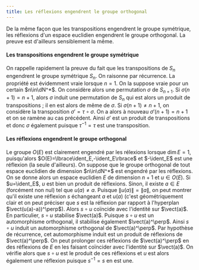 ```yaml
---
title: Les réflexions engendrent le groupe orthogonal
---
```


De la même façon que les transpositions engendrent le groupe symétrique, les réflexions d'un espace euclidien engendrent le groupe orthogonal. La preuve est d'ailleurs sensiblement la même.


#### Les transpositions engendrent le groupe symétrique

On rappelle rapidement la preuve du fait que les transpositions de $S_n$ engendrent le groupe symétrique $S_n$. On raisonne par récurrence. La propriété est évidemment vraie lorsque $n=1$. On la suppose vraie pour un certain $n\in\dN^*$. On considère alors une permutation $\sigma$ de $S_{n+1}$. Si $\sigma(n+1)=n+1$, alors $\sigma$ induit une permutation de $S_n$ qui est alors un produit de transpositions ; il en est alors de même de $\sigma$. Si $\sigma(n+1)\neq n+1$, on considère la transposition $\sigma'=\tau\circ\sigma$. On a alors à nouveau $\sigma'(n+1)=n+1$ et on se ramène au cas précédent. Ainsi $\sigma'$ est un produit de transpositions et donc $\sigma$ également puisque $\tau^{-1}=\tau$ est une transposition.

#### Les réflexions engendrent le groupe orthogonal

Le groupe $O(E)$ est clairement engendré par les rélexions lorsque $\dim E=1$, puisqu'alors $O(E)=\lbrace\ident_E,-\ident_E\rbrace$ et $-\ident_E$ est une réflexion (la seule d'ailleurs).
On suppose que le groupe orthogonal de tout espace euclidien de dimension $n\in\dN^*$ est engendré par les réflexions. On se donne alors un espace euclidien $E$ de dimension $n+1$ et $u\in O(E)$. Si $u=\ident_E$, $u$ est bien un produit de réflexions. Sinon, il existe $a\in E$ (forcément  non nul) tel que $u(a)\neq a$. Puisque $\lVert u(a)\rVert=\lVert a\rVert$, on peut montrer qu'il existe une réflexion $s$ échangeant $a$ et $u(a)$ (c'est géométriquement clair et on peut préciser que $s$ est la réflexion par rapport à l'hyperplan $\vect(u(a)-a))^\perp$). Alors $s\circ u$ coïncide avec l'identité sur $\vect(a)$. En particulier, $s\circ u$ stabilise $\vect(a)$. Puisque $s\circ u$ est un automorphisme orthogonal, il stabilise également $\vect(a)^\perp$. Ainsi $s\circ u$ induit un automorphisme orthogonal de $\vect(a)^\perp$. Par hypothèse de récurrence, cet automorphisme induit est un produit de réflexions de $\vect(a)^\perp$. On peut prolonger ces réflexions de $\vect(a)^\perp$ en des réflexions de $E$ en les faisant coïncider avec l'identité sur $\vect(a)$. On vérifie alors que $s\circ u$ est le produit de ces réflexions et $u$ est alors également une réflexion puisque $s^{-1}=s$ en est une.
